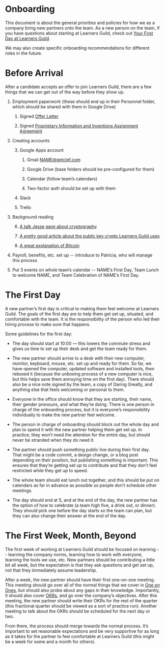 # Onboarding

This document is about the general priorities and policies for how we as a company bring new partners onto the team. As a new person on the team, if you have questions about starting at Learners Guild, check out [Your First Day at Learners Guild](https://docs.google.com/document/d/1vvJfWH7lP808mAlKPr8JwUx0HvkiidzS_bkwB8wqA7M).

We may also create specific onboarding recommendations for different roles in the future.

# Before Arrival

After a candidate accepts an offer to join Learners Guild, there are a few things that we can get out of the way before they show up.

1. Employment paperwork (these should end up in their Personnel folder, which should be shared with them in Google Drive)

    1. Signed [Offer Letter](https://docs.google.com/document/d/1WUiY-mzKHJblc6MatcyZcqWqdnhe_D4fl0RvFXR7dz0)

    2. Signed [Proprietary Information and Inventions Assignment Agreement](https://docs.google.com/document/d/10RI3ne-OLjU8cwuwVuYA3H_pQdEW1pioz1zIAJ3nOLY)

2. Creating accounts

    3. Google Apps account

        1. Gmail [NAME@getclef.com](mailto:NAME@getclef.com)

        2. Google Drive (base folders should be pre-configured for them)

        3. Calendar (follow team’s calendars)

        4. Two-factor auth should be set up with them

    4. Slack

    5. Trello

3. Background reading

    6. [A talk Jesse gave about cryptography](http://wordpress.tv/2014/05/20/jesse-pollak-crypto-101-demystifying-the-cryptography-behind-wordpress/)

    7. [A pretty good article about the public key crypto Learners Guild uses](https://medium.com/@vrypan/explaining-public-key-cryptography-to-non-geeks-f0994b3c2d5)

    8. [A great explanation of Bitcoin](http://priceonomics.com/post/47135650437/are-bitcoins-the-future)

4. Payroll, benefits, etc. set up -- introduce to Patricia, who will manage this process

5. Put 3 events on whole team’s calendar -- NAME’s First Day, Team Lunch to welcome NAME, and Team Celebration of NAME’s First Day.

# The First Day

A new partner’s first day is critical to making them feel welcome at Learners Guild. The goals of the first day are to help them get set up, situated, and comfortable with the team. It is the responsibility of the person who led their hiring process to make sure that happens.

Some guidelines for the first day:

* The day should start at 10:00 — this lowers the commute stress and gives us time to set up their desk and get the team ready for them.

* The new partner should arrive to a desk with their new computer, monitor, keyboard, mouse, etc. set up and ready for them. So far, we have opened the computer, updated software and installed tools, then reboxed it (because the unboxing process of a new computer is nice, but this helps save them annoying time on the first day). There should also be a nice note signed by the team, a copy of Daring Greatly, and anything else that feels welcoming or personal to them.

* Everyone in the office should know that they are starting, their name, their gender pronouns, and what they’re doing. There is one person in charge of the onboarding process, but it is everyone’s responsibility individually to make the new partner feel welcome.

* The person in charge of onboarding should block out the whole day and plan to spend it with the new partner helping them get set up. In practice, they won’t need the attention for the entire day, but should never be stranded when they do need it.

* The partner should push something public live during their first day. That might be a code commit, a design change, or a blog post depending on their position, but publishing something is important. This ensures that they’re getting set up to contribute and that they don’t feel restricted while they get up to speed.

* The whole team should eat lunch out together, and this should be put on calendars as far in advance as possible so people don’t schedule other meetings.

* The day should end at 5, and at the end of the day, the new partner has the option of how to celebrate (a team high five, a drink out, or dinner). They should pick one before the day starts so the team can plan, but they can also change their answer at the end of the day.

# The First Week, Month, Beyond

The first week of working at Learners Guild should be focused on learning -- learning the company norms, learning how to work with everyone, learning the tools we use, etc. New partners should be contributing a little bit all week, but the expectation is that they ask questions and get set up, not that they immediately assume leadership.

After a week, the new partner should have their first one-on-one meeting. This meeting should go over all of the normal things that we cover in [One on Ones](https://docs.google.com/open?authuser=b%40getclef.com&id=1yVp1XzfjmHkwf_vQf-COInCHj2xd3b7ne_77YSleRgc), but should also probe about any gaps in their knowledge. Importantly, it should also cover [OKRs](https://docs.google.com/open?authuser=b%40getclef.com&id=1ZpDWejQiU5gDWz2mFPvOhdf1g2Xc6vu1kdrlCp3SimU), and go over the company’s objectives. After this meeting, the new partner should write their OKRs for the rest of the quarter (this fractional quarter should be viewed as a sort of practice run). Another meeting to talk about the OKRs should be scheduled for the next day or two.

From there, the process should merge towards the normal process. It’s important to set reasonable expectations and be very supportive for as long as it takes for the partner to feel comfortable at Learners Guild (this might be a week for some and a month for others).
